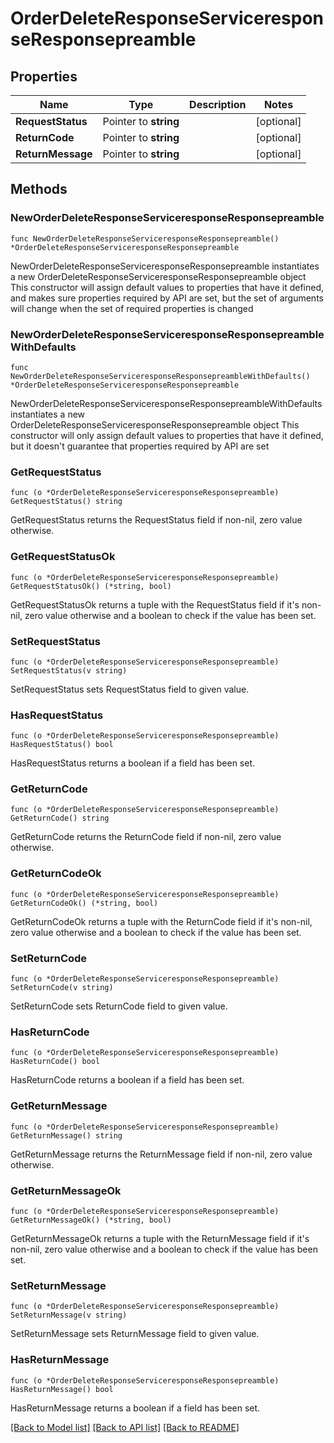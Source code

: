 # OrderDeleteResponseServiceresponseResponsepreamble

## Properties

Name | Type | Description | Notes
------------ | ------------- | ------------- | -------------
**RequestStatus** | Pointer to **string** |  | [optional] 
**ReturnCode** | Pointer to **string** |  | [optional] 
**ReturnMessage** | Pointer to **string** |  | [optional] 

## Methods

### NewOrderDeleteResponseServiceresponseResponsepreamble

`func NewOrderDeleteResponseServiceresponseResponsepreamble() *OrderDeleteResponseServiceresponseResponsepreamble`

NewOrderDeleteResponseServiceresponseResponsepreamble instantiates a new OrderDeleteResponseServiceresponseResponsepreamble object
This constructor will assign default values to properties that have it defined,
and makes sure properties required by API are set, but the set of arguments
will change when the set of required properties is changed

### NewOrderDeleteResponseServiceresponseResponsepreambleWithDefaults

`func NewOrderDeleteResponseServiceresponseResponsepreambleWithDefaults() *OrderDeleteResponseServiceresponseResponsepreamble`

NewOrderDeleteResponseServiceresponseResponsepreambleWithDefaults instantiates a new OrderDeleteResponseServiceresponseResponsepreamble object
This constructor will only assign default values to properties that have it defined,
but it doesn't guarantee that properties required by API are set

### GetRequestStatus

`func (o *OrderDeleteResponseServiceresponseResponsepreamble) GetRequestStatus() string`

GetRequestStatus returns the RequestStatus field if non-nil, zero value otherwise.

### GetRequestStatusOk

`func (o *OrderDeleteResponseServiceresponseResponsepreamble) GetRequestStatusOk() (*string, bool)`

GetRequestStatusOk returns a tuple with the RequestStatus field if it's non-nil, zero value otherwise
and a boolean to check if the value has been set.

### SetRequestStatus

`func (o *OrderDeleteResponseServiceresponseResponsepreamble) SetRequestStatus(v string)`

SetRequestStatus sets RequestStatus field to given value.

### HasRequestStatus

`func (o *OrderDeleteResponseServiceresponseResponsepreamble) HasRequestStatus() bool`

HasRequestStatus returns a boolean if a field has been set.

### GetReturnCode

`func (o *OrderDeleteResponseServiceresponseResponsepreamble) GetReturnCode() string`

GetReturnCode returns the ReturnCode field if non-nil, zero value otherwise.

### GetReturnCodeOk

`func (o *OrderDeleteResponseServiceresponseResponsepreamble) GetReturnCodeOk() (*string, bool)`

GetReturnCodeOk returns a tuple with the ReturnCode field if it's non-nil, zero value otherwise
and a boolean to check if the value has been set.

### SetReturnCode

`func (o *OrderDeleteResponseServiceresponseResponsepreamble) SetReturnCode(v string)`

SetReturnCode sets ReturnCode field to given value.

### HasReturnCode

`func (o *OrderDeleteResponseServiceresponseResponsepreamble) HasReturnCode() bool`

HasReturnCode returns a boolean if a field has been set.

### GetReturnMessage

`func (o *OrderDeleteResponseServiceresponseResponsepreamble) GetReturnMessage() string`

GetReturnMessage returns the ReturnMessage field if non-nil, zero value otherwise.

### GetReturnMessageOk

`func (o *OrderDeleteResponseServiceresponseResponsepreamble) GetReturnMessageOk() (*string, bool)`

GetReturnMessageOk returns a tuple with the ReturnMessage field if it's non-nil, zero value otherwise
and a boolean to check if the value has been set.

### SetReturnMessage

`func (o *OrderDeleteResponseServiceresponseResponsepreamble) SetReturnMessage(v string)`

SetReturnMessage sets ReturnMessage field to given value.

### HasReturnMessage

`func (o *OrderDeleteResponseServiceresponseResponsepreamble) HasReturnMessage() bool`

HasReturnMessage returns a boolean if a field has been set.


[[Back to Model list]](../README.md#documentation-for-models) [[Back to API list]](../README.md#documentation-for-api-endpoints) [[Back to README]](../README.md)


